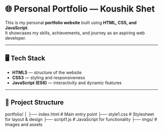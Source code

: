 # 🌐 Personal Portfolio — Koushik Shet

This is my personal **portfolio website** built using **HTML, CSS, and JavaScript**.  
It showcases my skills, achievements, and journey as an aspiring web developer.  

---

## 🖥️ Tech Stack

- **HTML5** — structure of the website  
- **CSS3** — styling and responsiveness  
- **JavaScript (ES6)** — interactivity and dynamic features  

---

## 📂 Project Structure

portfolio/
│
├── index.html # Main entry point
├── style1.css # Stylesheet for layout & design
├── script1.js # JavaScript for functionality
├── imgs/ # Images and assets

